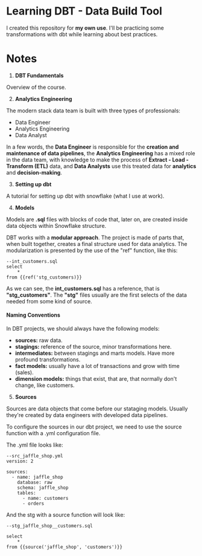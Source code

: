 # Learning DBT - Data Build Tool

I created this repository  for **my own use**. I'll be practicing some transformations with dbt while learning about best practices.

# Notes
1.  **DBT Fundamentals**

Overview of the course.

2.  **Analytics Engineering**

The modern stack data team is built with three types of professionals:
- Data Engineer
- Analytics Engineering
- Data Analyst

In a few words, the **Data Engineer** is responsible for the **creation and maintenance of data pipelines**, the **Analytics Engineering** has a mixed role in the data team, with knowledge to make the process of **Extract - Load - Transform (ETL)** data, and **Data Analysts** use this treated data for **analytics** and **decision-making**.

3. **Setting up dbt**

A tutorial for setting up dbt with snowflake (what I use at work).

4. **Models**

Models are **.sql** files with blocks of code that, later on, are created inside data objects within Snowflake structure. 

DBT works with a **modular approach**. The project is made of parts that, when built together, creates a final structure used for data analytics. The modularization is presented by the use of the "ref" function, like this:

    --int_customers.sql
    select 
	    * 
	from {{ref('stg_customers)}}
    
As we can see, the **int_customers.sql** has a reference, that is **"stg_customers"**. 
The **"stg"** files usually are the first selects of the data needed from some kind of source.

#### Naming Conventions

In DBT projects, we should always have the following models:

- **sources:** raw data.
- **stagings:** reference of the source, minor transformations here.
- **intermediates:** between stagings and marts models. Have more profound transformations.
- **fact models:** usually have a lot of transactions and grow with time (sales).
- **dimension models:** things that exist, that are, that normally don't change, like customers.


5. **Sources**

Sources are data objects that come before our stataging models. Usually they're created by data engineers with developed data pipelines.

To configure the sources in our dbt project, we need to use the source function with a .yml configuration file.

The .yml file looks like:

    --src_jaffle_shop.yml
    version: 2
    
    sources:
      - name: jaffle_shop
        database: raw
        schema: jaffle_shop
        tables:
          - name: customers
          - orders
	    

And the stg with a source function will look like:

    --stg_jaffle_shop__customers.sql
    
    select
	    *
	from {{source('jaffle_shop', 'customers')}}
